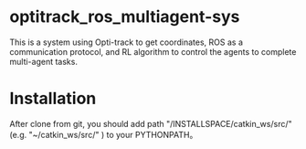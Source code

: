 # optitrack_ros_multiagent-sys
This is a system using Opti-track to get coordinates, ROS as a communication protocol, and RL algorithm to control the agents to complete multi-agent tasks.

Installation
============
After clone from git, you should add path "/INSTALLSPACE/catkin_ws/src/" (e.g. "~/catkin_ws/src/" ) to your PYTHONPATH。